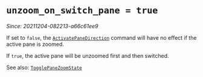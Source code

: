 # `unzoom_on_switch_pane = true`

*Since: 20211204-082213-a66c61ee9*

If set to `false`, the 
[`ActivatePaneDirection`](../keyassignment/ActivatePaneDirection.md) command
will have no effect if the active pane is zoomed. 

If `true`, the active pane will be unzoomed first and then switched.

See also: [`TogglePaneZoomState`](../keyassignment/TogglePaneZoomState.md)
